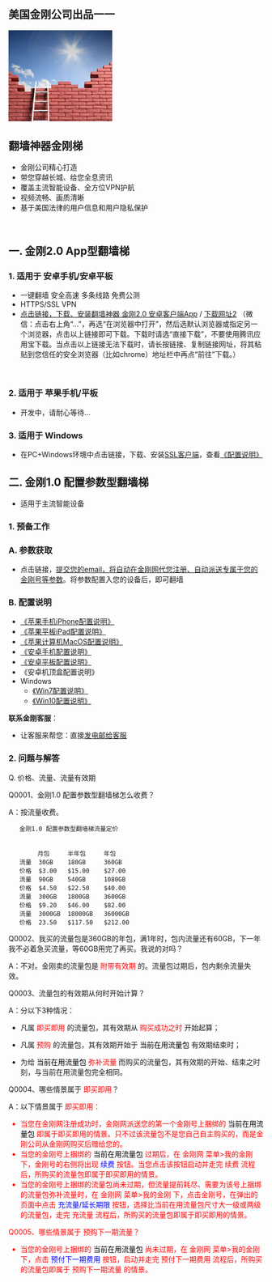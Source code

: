## 美国金刚公司出品一一

![image](l-w-s-athird.png)


## 翻墙神器金刚梯<br> 
- 金刚公司精心打造<br> 
- 带您穿越长城、给您全息资讯<br> 
- 覆盖主流智能设备、全方位VPN护航<br> 
- 视频流畅、画质清晰<br> 
- 基于美国法律的用户信息和用户隐私保护<br> 
<br>

## 一. 金刚2.0 App型翻墙梯

### 1. 适用于 安卓手机/安卓平板
- 一键翻墙 安全高速 多条线路 免费公测 
- HTTPS/SSL VPN 
- [点击链接，下载、安装翻墙神器 金刚2.0 安卓客户端App](https://github.com/a2zitpro/client/releases/download/latest/app-prod-release.apk) / [下载网址2](https://myfasttrack.org/midman/dl_an_1358.php) （微信：点击右上角“...”，再选“在浏览器中打开”，然后选默认浏览器或指定另一个浏览器，点击以上链接即可下载。下载时请选“直接下载”，不要使用腾讯应用宝下载。当点击以上链接无法下载时，请长按链接、复制链接网址，将其粘贴到您信任的安全浏览器（比如chrome）地址栏中再点“前往”下载。）
<br>

### 2. 适用于 苹果手机/平板
- 开发中，请耐心等待...

### 3. 适用于 Windows 
- 在PC+Windows环境中点击链接，下载、安装[SSL客户端](https://a2zitpro.github.io/web/win)，查看[《配置说明》](https://a2zitpro.github.io/web/win)


## 二. 金刚1.0 配置参数型翻墙梯
- 适用于主流智能设备

### 1. 预备工作
### A. 参数获取
- 点击链接，[提交您的email，将自动在金刚网代您注册、自动派送专属于您的金刚号等参数](https://a2zitpro.github.io/web/l2_reg)。将参数配置入您的设备后，即可翻墙


### B. 配置说明
- [《苹果手机iPhone配置说明》](https://a2zitpro.github.io/web/ios)<br>
- [《苹果平板iPad配置说明》](https://a2zitpro.github.io/web/ios)<br>
- [《苹果计算机MacOS配置说明》](https://a2zitpro.github.io/web/mac)<br>
- [《安卓手机配置说明》](https://a2zitpro.github.io/web/android)<br>
- [《安卓平板配置说明》](https://a2zitpro.github.io/web/android)<br>
- 《安卓机顶盒配置说明》<br>
- Windows<br>
  - [《Win7配置说明》](https://a2zitpro.github.io/web/win7)<br>
  - [《Win10配置说明》](https://a2zitpro.github.io/web/win10)<br>

**联系金刚客服**：
  * 让客服来帮您：直接[发电邮给客服](mailto:cs@a2zitpro.com)

### 2. 问题与解答

Q. 价格、流量、流量有效期

Q0001、金刚1.0 配置参数型翻墙梯怎么收费？

A：按流量收费。

       金刚1.0 配置参数型翻墙梯流量定价


            月包     半年包     年包
       流量  30GB    180GB     360GB
       价格  $3.00   $15.00    $27.00
       流量  90GB    540GB     1080GB
       价格  $4.50   $22.50    $40.00
       流量  300GB   1800GB    3600GB
       价格  $9.20   $46.00    $82.00
       流量  3000GB  18000GB   36000GB
       价格  23.50   $117.50   $212.00


Q0002、我买的流量包是360GB的年包，满1年时，包内流量还有60GB，下一年我不必着急买流量，等60GB用完了再买。我说的对吗？

A：不对。金刚卖的流量包是<font color="Red"> 附带有效期 </font>的。流量包过期后，包内剩余流量失效。
          
Q0003、流量包的有效期从何时开始计算？

A：分以下3种情况：

- 凡属<font color="Red"> 即买即用 </font>的流量包，其有效期从<font color="Red"> 购买成功之时 </font>开始起算；

- 凡属<font color="Red"> 预购 </font>的流量包，其有效期开始于<font color="Black"> 当前在用流量包 </font>有效期结束时；

- 为给<font color="Black"> 当前在用流量包 </font><font color="Red"> 弥补流量 </font>而购买的流量包，其有效期的开始、结束之时刻，与当前在用流量包完全相同。

Q0004、哪些情景属于<font color="Red"> 即买即用</font>？

A：以下情景属于<font color="Red"> 即买即用：

- 当您在金刚网注册成功时，金刚网派送您的第一个金刚号上捆绑的<font color="Black"> 当前在用流量包 </font>即属于即买即用的情景。只不过该流量包不是您自己自主购买的，而是金刚公司从金刚网购买后赠给您的。
- 当您的金刚号上捆绑的<font color="Black"> 当前在用流量包 </font>过期后，在 金刚网 菜单>我的金刚 下，金刚号的右侧将出现<font color="Blue"> 续费 </font>按钮。当您点击该按钮启动并走完<font color="Red"> 续费 </font>流程后，所购买的流量包即属于即买即用的情景。
- 当您的金刚号上捆绑的流量包尚未过期，但流量提前耗尽、需要为该号上捆绑的流量包弥补流量时，在 金刚网 菜单>我的金刚 下，点击金刚号，在弹出的页面中点击<font color="Blue"> 充流量/延长期限 </font>按钮，选择比当前在用流量包尺寸大一级或两级的流量包，走完<font color="Red"> 充流量 </font>流程后，所购买的流量包即属于即买即用的情景。

Q0005、哪些情景属于<font color="Red"> 预购下一期流量</font>？
- 当您的金刚号上捆绑的<font color="Black"> 当前在用流量包 </font>尚未过期，在 金刚网 菜单>我的金刚 下，点击<font color="Blue"> 预付下一期费用 </font>按钮，启动并走完<font color="Red"> 预付下一期费用 </font>流程后，所购买的流量包即属于<font color="Red"> 预购下一期流量 </font>的情景。

